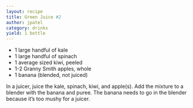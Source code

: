 ```yaml
---
layout: recipe
title: Green Juice #2
author: jpatel
category: drinks
yield: 1 bottle
---
```

* 1 large handful of kale
* 1 large handful of spinach
* 1 average sized kiwi, peeled
* 1-2 Granny Smith apples, whole
* 1 banana (blended, not juiced)

In a juicer, juice the kale, spinach, kiwi, and apple(s). Add the mixture to a blender with the banana and puree. The banana needs to go in the blender because it’s too mushy for a juicer.